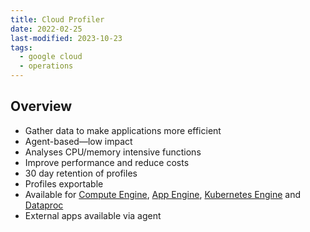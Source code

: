 ```yaml
---
title: Cloud Profiler
date: 2022-02-25
last-modified: 2023-10-23
tags:
  - google cloud
  - operations
---
```


## Overview

- Gather data to make applications more efficient
- Agent-based—low impact
- Analyses CPU/memory intensive functions
- Improve performance and reduce costs
- 30 day retention of profiles
- Profiles exportable
- Available for [Compute Engine](notes/Compute%20Engine.md), [App Engine](notes/App%20Engine.md), [Kubernetes Engine](notes/Kubernetes%20Engine%20(GKE).md) and [Dataproc](notes/Dataproc.md)
- External apps available via agent
